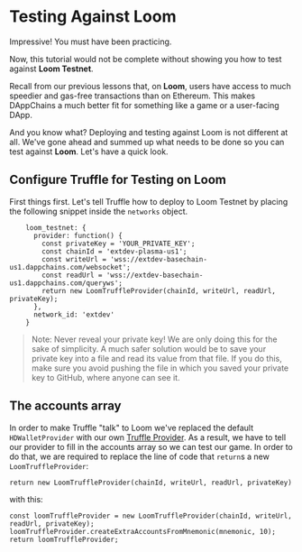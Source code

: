 # Testing Against Loom

Impressive! You must have been practicing.

Now, this tutorial would not be complete without showing you how to test against **Loom Testnet**.

Recall from our previous lessons that, on **Loom**, users have access to much speedier and gas-free transactions than on Ethereum. This makes DAppChains a much better fit for something like a game or a user-facing DApp.

And you know what? Deploying and testing against Loom is not different at all. We've gone ahead and summed up what needs to be done so you can test against **Loom**. Let's have a quick look.

## Configure Truffle for Testing on Loom

First things first. Let's tell Truffle how to deploy to Loom Testnet by placing the following snippet inside the `networks` object.

```
    loom_testnet: {
      provider: function() {
        const privateKey = 'YOUR_PRIVATE_KEY';
        const chainId = 'extdev-plasma-us1';
        const writeUrl = 'wss://extdev-basechain-us1.dappchains.com/websocket';
        const readUrl = 'wss://extdev-basechain-us1.dappchains.com/queryws';
        return new LoomTruffleProvider(chainId, writeUrl, readUrl, privateKey);
      },
      network_id: 'extdev'
    }

```

> Note: Never reveal your private key! We are only doing this for the sake of simplicity. A much safer solution would be to save your private key into a file and read its value from that file. If you do this, make sure you avoid pushing the file in which you saved your private key to GitHub, where anyone can see it.

## The accounts array

In order to make Truffle "talk" to Loom we've replaced the default `HDWalletProvider` with our own [Truffle Provider](https://github.com/loomnetwork/loom-truffle-provider). As a result, we have to tell our provider to fill in the accounts array so we can test our game. In order to do that, we are required to replace the line of code that `return`s a new `LoomTruffleProvider`:

```
return new LoomTruffleProvider(chainId, writeUrl, readUrl, privateKey)
```

with this:

```
const loomTruffleProvider = new LoomTruffleProvider(chainId, writeUrl, readUrl, privateKey);
loomTruffleProvider.createExtraAccountsFromMnemonic(mnemonic, 10);
return loomTruffleProvider;
```
